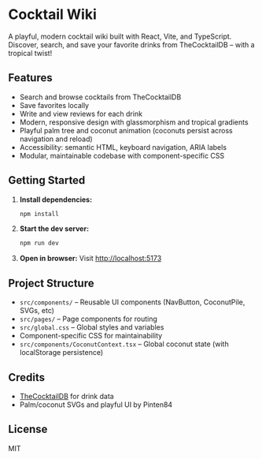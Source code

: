 # Cocktail Wiki

A playful, modern cocktail wiki built with React, Vite, and TypeScript. Discover, search, and save your favorite drinks from TheCocktailDB – with a tropical twist!

## Features

- Search and browse cocktails from TheCocktailDB
- Save favorites locally
- Write and view reviews for each drink
- Modern, responsive design with glassmorphism and tropical gradients
- Playful palm tree and coconut animation (coconuts persist across navigation and reload)
- Accessibility: semantic HTML, keyboard navigation, ARIA labels
- Modular, maintainable codebase with component-specific CSS

## Getting Started

1. **Install dependencies:**
   ```bash
   npm install
   ```
2. **Start the dev server:**
   ```bash
   npm run dev
   ```
3. **Open in browser:**
   Visit [http://localhost:5173](http://localhost:5173)

## Project Structure

- `src/components/` – Reusable UI components (NavButton, CoconutPile, SVGs, etc)
- `src/pages/` – Page components for routing
- `src/global.css` – Global styles and variables
- Component-specific CSS for maintainability
- `src/components/CoconutContext.tsx` – Global coconut state (with localStorage persistence)

## Credits

- [TheCocktailDB](https://www.thecocktaildb.com/) for drink data
- Palm/coconut SVGs and playful UI by Pinten84

## License

MIT
